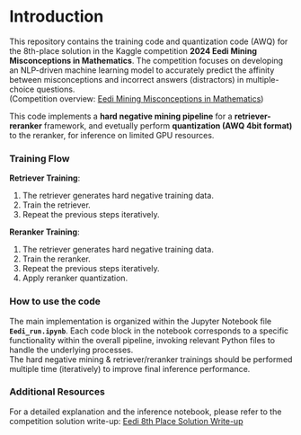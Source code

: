 # Introduction

This repository contains the training code and quantization code (AWQ) for the 8th-place solution in the Kaggle competition **2024 Eedi Mining Misconceptions in Mathematics**. The competition focuses on developing an NLP-driven machine learning model to accurately predict the affinity between misconceptions and incorrect answers (distractors) in multiple-choice questions. <br>
(Competition overview: [Eedi Mining Misconceptions in Mathematics](https://www.kaggle.com/competitions/eedi-mining-misconceptions-in-mathematics/overview))

This code implements a **hard negative mining pipeline** for a **retriever-reranker** framework, and evetually perform **quantization (AWQ 4bit format)** to the reranker, for inference on limited GPU resources. 

### Training Flow
**Retriever Training**:  
  1. The retriever generates hard negative training data.  
  2. Train the retriever.  
  3. Repeat the previous steps iteratively.  

**Reranker Training**:  
  1. The retriever generates hard negative training data.  
  2. Train the reranker.  
  3. Repeat the previous steps iteratively.  
  4. Apply reranker quantization.

### How to use the code
The main implementation is organized within the Jupyter Notebook file **`Eedi_run.ipynb`**. Each code block in the notebook corresponds to a specific functionality within the overall pipeline, invoking relevant Python files to handle the underlying processes.<br>
The hard negative mining & retriever/reranker trainings should be performed multiple time (iteratively) to improve final inference performance.

### Additional Resources
For a detailed explanation and the inference notebook, please refer to the competition solution write-up: [Eedi 8th Place Solution Write-up](https://www.kaggle.com/competitions/eedi-mining-misconceptions-in-mathematics/discussion/551412)

